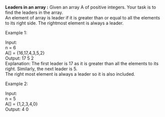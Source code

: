 **Leaders in an array :** Given an array A of positive integers. Your task is to find the leaders in the array. <br />
An element of array is leader if it is greater than or equal to all the elements to its right side. The rightmost element is always a leader. 

Example 1:

Input:<br />
n = 6 <br />
A[] = {16,17,4,3,5,2}<br />
Output: 17 5 2<br />
Explanation: The first leader is 17 as it is greater than all the elements to its right.  Similarly, the next leader is 5. <br />
The right most element is always a leader so it is also included.
 

Example 2:

Input:<br />
n = 5<br />
A[] = {1,2,3,4,0}<br />
Output: 4 0<br />
